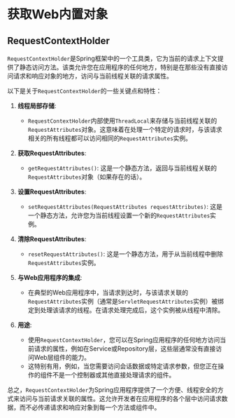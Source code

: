 # 获取Web内置对象

## RequestContextHolder

`RequestContextHolder`是Spring框架中的一个工具类，它为当前的请求上下文提供了静态访问方法。该类允许您在应用程序的任何地方，特别是在那些没有直接访问请求和响应对象的地方，访问与当前线程关联的请求属性。

以下是关于`RequestContextHolder`的一些关键点和特性：

1. **线程局部存储**:
   - `RequestContextHolder`内部使用`ThreadLocal`来存储与当前线程关联的`RequestAttributes`对象。这意味着在处理一个特定的请求时，与该请求相关的所有线程都可以访问相同的`RequestAttributes`实例。

2. **获取RequestAttributes**:
   - `getRequestAttributes()`: 这是一个静态方法，返回与当前线程关联的`RequestAttributes`对象（如果存在的话）。

3. **设置RequestAttributes**:
   - `setRequestAttributes(RequestAttributes requestAttributes)`: 这是一个静态方法，允许您为当前线程设置一个新的`RequestAttributes`实例。

4. **清除RequestAttributes**:
   - `resetRequestAttributes()`: 这是一个静态方法，用于从当前线程中删除`RequestAttributes`实例。

5. **与Web应用程序的集成**:
   - 在典型的Web应用程序中，当请求到达时，与该请求关联的`RequestAttributes`实例（通常是`ServletRequestAttributes`实例）被绑定到处理该请求的线程。在请求处理完成后，这个实例被从线程中清除。

6. **用途**:
   - 使用`RequestContextHolder`，您可以在Spring应用程序的任何地方访问当前请求的属性，例如在Service或Repository层，这些层通常没有直接访问Web层组件的能力。
   - 这特别有用，例如，当您需要访问会话数据或特定请求参数，但您正在操作的组件不是一个控制器或其他直接处理请求的组件。

总之，`RequestContextHolder`为Spring应用程序提供了一个方便、线程安全的方式来访问与当前请求关联的属性。这允许开发者在应用程序的各个层中访问请求数据，而不必传递请求和响应对象到每一个方法或组件中。